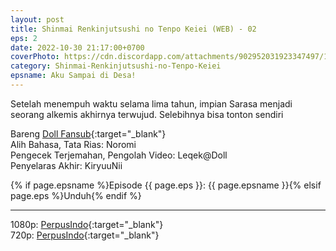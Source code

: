 ```yaml
---
layout: post
title: Shinmai Renkinjutsushi no Tenpo Keiei (WEB) - 02
eps: 2
date: 2022-10-30 21:17:00+0700
coverPhoto: https://cdn.discordapp.com/attachments/902952031923347497/1036280545316982864/mpv-shot0009.jpg
category: Shinmai-Renkinjutsushi-no-Tenpo-Keiei
epsname: Aku Sampai di Desa!
---
```


Setelah menempuh waktu selama lima tahun, impian Sarasa menjadi seorang alkemis akhirnya terwujud.
Selebihnya bisa tonton sendiri

Bareng [Doll Fansub](https://www.perpusindo.info/user/Leqek@Doll){:target="_blank"}<br>
Alih Bahasa, Tata Rias: Noromi<br>
Pengecek Terjemahan, Pengolah Video: Leqek@Doll<br>
Penyelaras Akhir: KiryuuNii

{% if page.epsname %}Episode {{ page.eps }}: {{ page.epsname }}{% elsif page.eps %}Unduh{% endif %}

---
1080p: [PerpusIndo](https://www.perpusindo.info/berkas/hRoAv8C9){:target="_blank"}<br>
720p: [PerpusIndo](https://www.perpusindo.info/berkas/6urSV8HE){:target="_blank"}